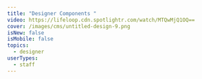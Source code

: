```yaml
---
title: "Designer Components "
video: https://lifeloop.cdn.spotlightr.com/watch/MTQwMjQ1OQ==
cover: /images/cms/untitled-design-9.png
isNew: false
isMobile: false
topics:
  - designer
userTypes:
  - staff
---
```

